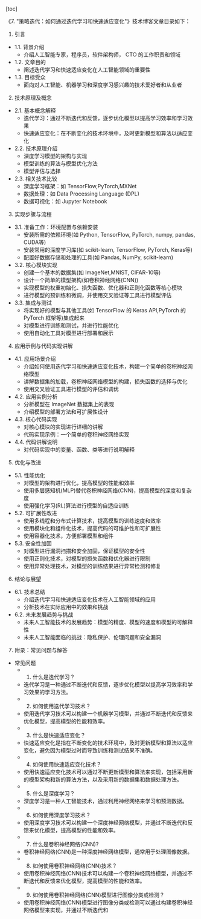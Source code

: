 
[toc]                    
                
                
《7. "策略迭代：如何通过迭代学习和快速适应变化"》技术博客文章目录如下：

1. 引言

- 1.1. 背景介绍
   - 介绍人工智能专家，程序员，软件架构师， CTO 的工作职责和领域
- 1.2. 文章目的
   - 阐述迭代学习和快速适应变化在人工智能领域的重要性
- 1.3. 目标受众
   - 面向对人工智能、机器学习和深度学习感兴趣的技术爱好者和从业者

2. 技术原理及概念

- 2.1. 基本概念解释
   - 迭代学习：通过不断迭代和反馈，逐步优化模型以提高学习效率和学习效果
   - 快速适应变化：在不断变化的技术环境中，及时更新模型和算法以适应变化
- 2.2. 技术原理介绍
   - 深度学习模型的架构与实现
   - 模型训练的算法与模型优化方法
   - 模型评估与选择
- 2.3. 相关技术比较
   - 深度学习框架：如 TensorFlow,PyTorch,MXNet
   - 数据处理：如 Data Processing Language (DPL)
   - 数据可视化：如 Jupyter Notebook

3. 实现步骤与流程

- 3.1. 准备工作：环境配置与依赖安装
   - 安装所需的依赖环境(如 Python, TensorFlow, PyTorch, numpy, pandas, CUDA等)
   - 安装常用的深度学习库(如 scikit-learn, TensorFlow, PyTorch, Keras等)
   - 配置好数据存储和处理的工具(如 Pandas, NumPy, scikit-learn)
- 3.2. 核心模块实现
   - 创建一个基本的数据集(如 ImageNet,MNIST, CIFAR-10等)
   - 设计一个简单的模型架构(如卷积神经网络(CNN))
   - 实现模型的权重初始化、损失函数、优化器和正则化函数等核心模块
   - 进行模型的预训练和微调，并使用交叉验证等工具进行模型评估
- 3.3. 集成与测试
   - 将实现好的模型与其他工具(如 TensorFlow 的 Keras API,PyTorch 的 PyTorch 框架等)集成起来
   - 对模型进行训练和测试，并进行性能优化
   - 使用自动化工具对模型进行部署和展示

4. 应用示例与代码实现讲解

- 4.1. 应用场景介绍
   - 介绍如何使用迭代学习和快速适应变化技术，构建一个简单的卷积神经网络模型
   - 讲解数据集的加载，卷积神经网络模型的构建，损失函数的选择与优化
   - 使用交叉验证工具进行模型的评估和调优
- 4.2. 应用实例分析
   - 分析模型在 ImageNet 数据集上的表现
   - 介绍模型的部署方法和可扩展性设计
- 4.3. 核心代码实现
   - 对核心模块的实现进行详细的讲解
   - 代码实现示例：一个简单的卷积神经网络实现
- 4.4. 代码讲解说明
   - 对代码实现中的变量、函数、类等进行说明解释

5. 优化与改进

- 5.1. 性能优化
   - 对模型的架构进行优化，提高模型的性能和效率
   - 使用多层感知机(MLP)替代卷积神经网络(CNN)，提高模型的深度和复杂度
   - 使用强化学习(RL)算法进行模型的自适应训练
- 5.2. 可扩展性改进
   - 使用多线程和分布式计算技术，提高模型的训练速度和效率
   - 使用模块化和组件化技术，提高代码的可维护性和可扩展性
   - 使用容器化技术，方便部署模型和组件
- 5.3. 安全性加固
   - 对模型进行漏洞扫描和安全加固，保证模型的安全性
   - 使用正则化技术，对模型的损失函数和优化器进行限制
   - 使用异常处理技术，对模型的训练结果进行异常检测和修复

6. 结论与展望

- 6.1. 技术总结
   - 介绍迭代学习和快速适应变化技术在人工智能领域的应用
   - 分析技术在实际应用中的效果和挑战
- 6.2. 未来发展趋势与挑战
   - 未来人工智能技术的发展趋势：模型的精度、模型的速度和模型的可解释性
   - 未来人工智能面临的挑战：隐私保护、伦理问题和安全漏洞

7. 附录：常见问题与解答

- 常见问题
   - 1. 什么是迭代学习？
   - 迭代学习是一种通过不断迭代和反馈，逐步优化模型以提高学习效率和学习效果的学习方法。
   - 2. 如何使用迭代学习技术？
   - 使用迭代学习技术可以构建一个机器学习模型，并通过不断迭代和反馈来优化模型，提高模型的性能和效率。
   - 3. 什么是快速适应变化？
   - 快速适应变化是指在不断变化的技术环境中，及时更新模型和算法以适应变化，避免因为模型过时而导致训练和测试结果不准确。
   - 4. 如何使用快速适应变化技术？
   - 使用快速适应变化技术可以通过不断更新模型和算法来实现，包括采用新的模型架构和新的算法方法，以及采用新的数据集和数据处理方法。
   - 5. 什么是深度学习？
   - 深度学习是一种人工智能技术，通过利用神经网络来学习和预测数据。
   - 6. 如何使用深度学习技术？
   - 使用深度学习技术可以构建一个深度神经网络模型，并通过不断迭代和反馈来优化模型，提高模型的性能和效率。
   - 7. 什么是卷积神经网络(CNN)?
   - 卷积神经网络(CNN)是一种深度神经网络模型，通常用于处理图像数据。
   - 8. 如何使用卷积神经网络(CNN)技术？
   - 使用卷积神经网络(CNN)技术可以构建一个卷积神经网络模型，并通过不断迭代和反馈来优化模型，提高模型的性能和效率。
   - 9. 如何使用卷积神经网络(CNN)模型进行图像分类或检测？
   - 使用卷积神经网络(CNN)模型进行图像分类或检测可以通过构建卷积神经网络模型来实现，并通过不断迭代和

